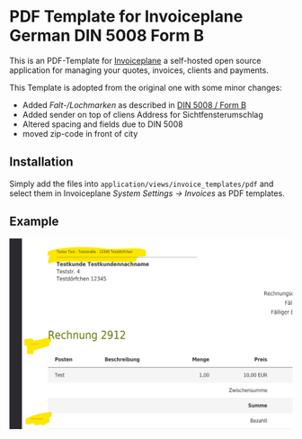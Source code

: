 # PDF Template for Invoiceplane German DIN 5008 Form B

This is an PDF-Template for [Invoiceplane](https://www.invoiceplane.com/) a self-hosted open source application for managing your quotes, invoices, clients and payments.

This Template is adopted from the original one with some minor changes:
- Added *Falt-/Lochmarken* as described in [DIN 5008 / Form B](https://de.wikipedia.org/wiki/Datei:DIN_5008_Form_B.svg)
- Added sender on top of cliens Address for Sichtfensterumschlag
- Altered spacing and fields due to DIN 5008
- moved zip-code in front of city

## Installation

Simply add the files into `application/views/invoice_templates/pdf` and select them in Invoiceplane *System Settings -> Invoices* as PDF templates.

## Example

![Screenshot](screenshot.png)
